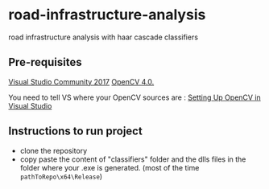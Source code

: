 # road-infrastructure-analysis
road infrastructure analysis with haar cascade classifiers

## Pre-requisites
[Visual Studio Community 2017](https://visualstudio.microsoft.com/fr/downloads/)
[OpenCV 4.0.](https://opencv.org/opencv-4-0-0.html)

You need to tell VS where your OpenCV sources are : [Setting Up OpenCV in Visual Studio](https://www.youtube.com/watch?v=l4372qtZ4dc)

## Instructions to run project

- clone the repository  
- copy paste the content of "classifiers" folder and the dlls files in the folder where your .exe is generated. (most of the time ```pathToRepo\x64\Release```) 




